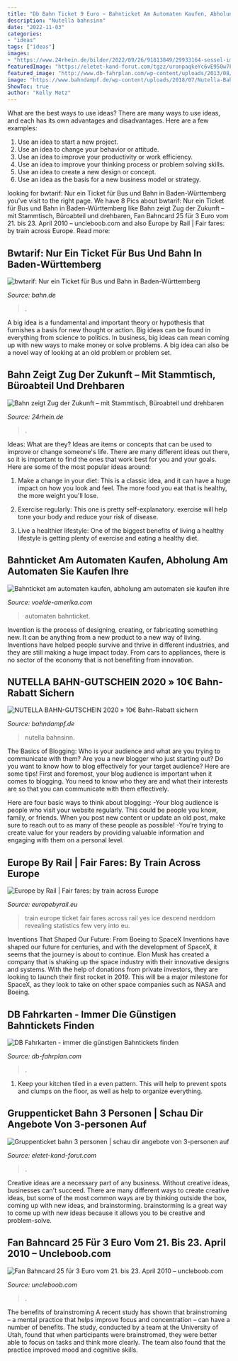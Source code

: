 ```yaml
---
title: "Db Bahn Ticket 9 Euro ~ Bahnticket Am Automaten Kaufen, Abholung Am Automaten Sie Kaufen Ihre"
description: "Nutella bahnsinn"
date: "2022-11-03"
categories:
- "ideas"
tags: ["ideas"]
images:
- "https://www.24rhein.de/bilder/2022/09/26/91813849/29933164-sessel-im-entspannungsbereich-des-ideenzugs-der-deutschen-bahn-2lOMZEPt4WBG.jpg"
featuredImage: "https://eletet-kand-forut.com/tgzz/uronpaqkeYc6vE950w7F0AHaE8.jpg"
featured_image: "http://www.db-fahrplan.com/wp-content/uploads/2013/08/bahnhofsschild-hagen.jpg"
image: "https://www.bahndampf.de/wp-content/uploads/2018/07/Nutella-Bahn-Gutschein-Bahnsinn-2019-1024x381.jpg"
ShowToc: true
author: "Kelly Metz"
---
```



What are the best ways to use ideas?
There are many ways to use ideas, and each has its own advantages and disadvantages. Here are a few examples: 
1. Use an idea to start a new project. 
2. Use an idea to change your behavior or attitude. 
3. Use an idea to improve your productivity or work efficiency. 
4. Use an idea to improve your thinking process or problem solving skills. 
5. Use an idea to create a new design or concept. 
6. Use an idea as the basis for a new business model or strategy.

	

		
looking for bwtarif: Nur ein Ticket für Bus und Bahn in Baden-Württemberg you've visit to the right page. We have 8 Pics about bwtarif: Nur ein Ticket für Bus und Bahn in Baden-Württemberg like Bahn zeigt Zug der Zukunft – mit Stammtisch, Büroabteil und drehbaren, Fan Bahncard 25 für 3 Euro vom 21. bis 23. April 2010 – uncleboob.com and also Europe by Rail | Fair fares: by train across Europe. Read more:
		
    
## Bwtarif: Nur Ein Ticket Für Bus Und Bahn In Baden-Württemberg

<img loading=lazy src="https://www.bahn.de/regional/view/mdb/bahnintern/angebotsberatung/regio/laender-tickets/2019/mdb_300445_bwtarif-karte-verbindungen-mit-preisen_1000x935.jpg" onerror="this.onerror=null;this.src='https://tse3.mm.bing.net/th?id=OIP.IasHYebFhZZ879lRmRN8eAHaG7&amp;pid=15.1';" alt="bwtarif: Nur ein Ticket für Bus und Bahn in Baden-Württemberg">

_Source: bahn.de_

>. 

	

A big idea is a fundamental and important theory or hypothesis that furnishes a basis for new thought or action. Big ideas can be found in everything from science to politics. In business, big ideas can mean coming up with new ways to make money or solve problems. A big idea can also be a novel way of looking at an old problem or problem set.

    
## Bahn Zeigt Zug Der Zukunft – Mit Stammtisch, Büroabteil Und Drehbaren

<img loading=lazy src="https://www.24rhein.de/bilder/2022/09/26/91813849/29933164-sessel-im-entspannungsbereich-des-ideenzugs-der-deutschen-bahn-2lOMZEPt4WBG.jpg" onerror="this.onerror=null;this.src='https://tse2.mm.bing.net/th?id=OIP.NLlkwgUZ6YgpFawWeKrCJwHaE7&amp;pid=15.1';" alt="Bahn zeigt Zug der Zukunft – mit Stammtisch, Büroabteil und drehbaren">

_Source: 24rhein.de_

>. 

	

Ideas: What are they?
Ideas are items or concepts that can be used to improve or change someone's life. There are many different ideas out there, so it is important to find the ones that work best for you and your goals. Here are some of the most popular ideas around:
1. Make a change in your diet: This is a classic idea, and it can have a huge impact on how you look and feel. The more food you eat that is healthy, the more weight you'll lose.

2. Exercise regularly: This one is pretty self-explanatory. exercise will help tone your body and reduce your risk of disease.

3. Live a healthier lifestyle: One of the biggest benefits of living a healthy lifestyle is getting plenty of exercise and eating a healthy diet.

    
## Bahnticket Am Automaten Kaufen, Abholung Am Automaten Sie Kaufen Ihre

<img loading=lazy src="https://voelde-amerika.com/tjyro/y-C_Rbwi7GGvOd3Yx8H4EAHaFb.jpg" onerror="this.onerror=null;this.src='https://tse3.mm.bing.net/th?id=OIP.JBRf905t-2IR1Q6Eo0asGwAAAA&amp;pid=15.1';" alt="Bahnticket am automaten kaufen, abholung am automaten sie kaufen ihre">

_Source: voelde-amerika.com_

>automaten bahnticket. 

	

Invention is the process of designing, creating, or fabricating something new. It can be anything from a new product to a new way of living. Inventions have helped people survive and thrive in different industries, and they are still making a huge impact today. From cars to appliances, there is no sector of the economy that is not benefiting from innovation.

    
## NUTELLA BAHN-GUTSCHEIN 2020 » 10€ Bahn-Rabatt Sichern

<img loading=lazy src="https://www.bahndampf.de/wp-content/uploads/2018/07/Nutella-Bahn-Gutschein-Bahnsinn-2019-1024x381.jpg" onerror="this.onerror=null;this.src='https://tse2.mm.bing.net/th?id=OIP.mlX65yxHJJeXCvJX7jjoNgHaCw&amp;pid=15.1';" alt="NUTELLA BAHN-GUTSCHEIN 2020 » 10€ Bahn-Rabatt sichern">

_Source: bahndampf.de_

>nutella bahnsinn. 

	

The Basics of Blogging: Who is your audience and what are you trying to communicate with them?
Are you a new blogger who just starting out? Do you want to know how to blog effectively for your target audience? Here are some tips! 
First and foremost, your blog audience is important when it comes to blogging. You need to know who they are and what their interests are so that you can communicate with them effectively. 

Here are four basic ways to think about blogging:
-Your blog audience is people who visit your website regularly. This could be people you know, family, or friends. When you post new content or update an old post, make sure to reach out to as many of these people as possible! 
-You’re trying to create value for your readers by providing valuable information and engaging with them on a personal level.

    
## Europe By Rail | Fair Fares: By Train Across Europe

<img loading=lazy src="http://www.europebyrail.eu/site/assets/files/1333/ice_ticket.jpg" onerror="this.onerror=null;this.src='https://tse3.mm.bing.net/th?id=OIP.14kYXoq3_zJrK1f2N-bHYwHaDD&amp;pid=15.1';" alt="Europe by Rail | Fair fares: by train across Europe">

_Source: europebyrail.eu_

>train europe ticket fair fares across rail yes ice descend nerddom revealing statistics few very into eu. 

	

Inventions That Shaped Our Future: From Boeing to SpaceX
Inventions have shaped our future for centuries, and with the development of SpaceX, it seems that the journey is about to continue. Elon Musk has created a company that is shaking up the space industry with their innovative designs and systems. With the help of donations from private investors, they are looking to launch their first rocket in 2019. This will be a major milestone for SpaceX, as they look to take on other space companies such as NASA and Boeing.

    
## DB Fahrkarten - Immer Die Günstigen Bahntickets Finden

<img loading=lazy src="http://www.db-fahrplan.com/wp-content/uploads/2013/08/bahnhofsschild-hagen.jpg" onerror="this.onerror=null;this.src='https://tse3.mm.bing.net/th?id=OIP.oqXTVqqXZbNqzbHPyGK31QHaFj&amp;pid=15.1';" alt="DB Fahrkarten - immer die günstigen Bahntickets finden">

_Source: db-fahrplan.com_

>. 

	

1. Keep your kitchen tiled in a even pattern. This will help to prevent spots and clumps on the floor, as well as help to organize everything.

    
## Gruppenticket Bahn 3 Personen | Schau Dir Angebote Von 3-personen Auf

<img loading=lazy src="https://eletet-kand-forut.com/tgzz/uronpaqkeYc6vE950w7F0AHaE8.jpg" onerror="this.onerror=null;this.src='https://tse3.mm.bing.net/th?id=OIP.fkmTsLRYyxeG_DCLxQBovgAAAA&amp;pid=15.1';" alt="Gruppenticket bahn 3 personen | schau dir angebote von 3-personen auf">

_Source: eletet-kand-forut.com_

>. 

	

Creative ideas are a necessary part of any business. Without creative ideas, businesses can't succeed. There are many different ways to create creative ideas, but some of the most common ways are by thinking outside the box, coming up with new ideas, and brainstorming. brainstorming is a great way to come up with new ideas because it allows you to be creative and problem-solve.

    
## Fan Bahncard 25 Für 3 Euro Vom 21. Bis 23. April 2010 – Uncleboob.com

<img loading=lazy src="https://www.uncleboob.com/wp-content/uploads/2010/04/Ticket-cut.jpg" onerror="this.onerror=null;this.src='https://tse2.mm.bing.net/th?id=OIP.qf-wfb7pN0s8wNGmWUd_9AHaDB&amp;pid=15.1';" alt="Fan Bahncard 25 für 3 Euro vom 21. bis 23. April 2010 – uncleboob.com">

_Source: uncleboob.com_

>. 

	

The benefits of brainstroming
A recent study has shown that brainstroming – a mental practice that helps improve focus and concentration – can have a number of benefits. The study, conducted by a team at the University of Utah, found that when participants were brainstromed, they were better able to focus on tasks and think more clearly. The team also found that the practice improved mood and cognitive skills.

